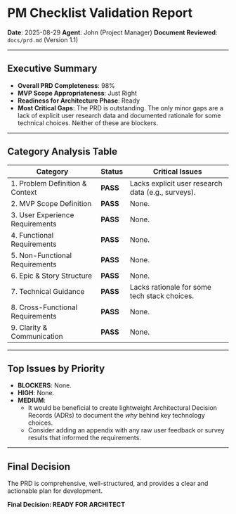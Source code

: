 # PM Checklist Validation Report

**Date**: 2025-08-29
**Agent**: John (Project Manager)
**Document Reviewed**: `docs/prd.md` (Version 1.1)

---

## Executive Summary

- **Overall PRD Completeness**: 98%
- **MVP Scope Appropriateness**: Just Right
- **Readiness for Architecture Phase**: Ready
- **Most Critical Gaps**: The PRD is outstanding. The only minor gaps are a lack of explicit user research data and documented rationale for some technical choices. Neither of these are blockers.

---

## Category Analysis Table

| Category                         | Status   | Critical Issues                                  |
| -------------------------------- | -------- | ------------------------------------------------ |
| 1. Problem Definition & Context  | **PASS** | Lacks explicit user research data (e.g., surveys). |
| 2. MVP Scope Definition          | **PASS** | None.                                            |
| 3. User Experience Requirements  | **PASS** | None.                                            |
| 4. Functional Requirements       | **PASS** | None.                                            |
| 5. Non-Functional Requirements   | **PASS** | None.                                            |
| 6. Epic & Story Structure        | **PASS** | None.                                            |
| 7. Technical Guidance            | **PASS** | Lacks rationale for some tech stack choices.     |
| 8. Cross-Functional Requirements | **PASS** | None.                                            |
| 9. Clarity & Communication       | **PASS** | None.                                            |

---

## Top Issues by Priority

- **BLOCKERS**: None.
- **HIGH**: None.
- **MEDIUM**:
    - It would be beneficial to create lightweight Architectural Decision Records (ADRs) to document the *why* behind key technology choices.
    - Consider adding an appendix with any raw user feedback or survey results that informed the requirements.

---

## Final Decision

The PRD is comprehensive, well-structured, and provides a clear and actionable plan for development.

**Final Decision: READY FOR ARCHITECT**
